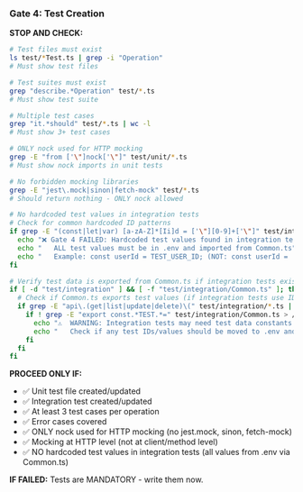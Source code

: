 ### Gate 4: Test Creation

**STOP AND CHECK:**
```bash
# Test files must exist
ls test/*Test.ts | grep -i "Operation"
# Must show test files

# Test suites must exist
grep "describe.*Operation" test/*.ts
# Must show test suite

# Multiple test cases
grep "it.*should" test/*.ts | wc -l
# Must show 3+ test cases

# ONLY nock used for HTTP mocking
grep -E "from ['\"]nock['\"]" test/unit/*.ts
# Must show nock imports in unit tests

# No forbidden mocking libraries
grep -E "jest\.mock|sinon|fetch-mock" test/*.ts
# Should return nothing - ONLY nock allowed

# No hardcoded test values in integration tests
# Check for common hardcoded ID patterns
if grep -E "(const|let|var) [a-zA-Z]*[Ii]d = ['\"][0-9]+['\"]" test/integration/*.ts > /dev/null 2>&1; then
  echo "❌ Gate 4 FAILED: Hardcoded test values found in integration tests"
  echo "   ALL test values must be in .env and imported from Common.ts"
  echo "   Example: const userId = TEST_USER_ID; (NOT: const userId = '12345';)"
fi

# Verify test data is exported from Common.ts if integration tests exist
if [ -d "test/integration" ] && [ -f "test/integration/Common.ts" ]; then
  # Check if Common.ts exports test values (if integration tests use IDs)
  if grep -E "api\.(get|list|update|delete)\(" test/integration/*.ts | grep -v "Common.ts" > /dev/null 2>&1; then
    if ! grep -E "export const.*TEST.*=" test/integration/Common.ts > /dev/null 2>&1; then
      echo "⚠️  WARNING: Integration tests may need test data constants exported from Common.ts"
      echo "   Check if any test IDs/values should be moved to .env and exported"
    fi
  fi
fi
```

**PROCEED ONLY IF:**
- ✅ Unit test file created/updated
- ✅ Integration test created/updated
- ✅ At least 3 test cases per operation
- ✅ Error cases covered
- ✅ ONLY nock used for HTTP mocking (no jest.mock, sinon, fetch-mock)
- ✅ Mocking at HTTP level (not at client/method level)
- ✅ NO hardcoded test values in integration tests (all values from .env via Common.ts)

**IF FAILED:** Tests are MANDATORY - write them now.

